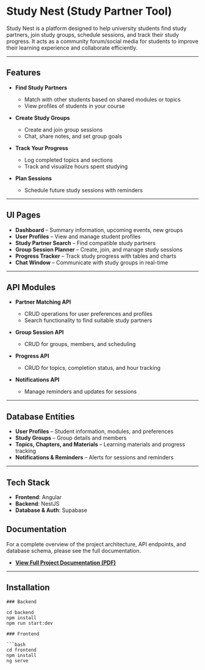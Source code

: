 # Study Nest (Study Partner Tool)

Study Nest is a platform designed to help university students find study partners, join study groups, schedule sessions, and track their study progress. It acts as a community forum/social media for students to improve their learning experience and collaborate efficiently.

---

## Features

- **Find Study Partners**
  - Match with other students based on shared modules or topics
  - View profiles of students in your course

- **Create Study Groups**
  - Create and join group sessions
  - Chat, share notes, and set group goals

- **Track Your Progress**
  - Log completed topics and sections
  - Track and visualize hours spent studying

- **Plan Sessions**
  - Schedule future study sessions with reminders

---

## UI Pages

- **Dashboard** – Summary information, upcoming events, new groups
- **User Profiles** – View and manage student profiles
- **Study Partner Search** – Find compatible study partners
- **Group Session Planner** – Create, join, and manage study sessions
- **Progress Tracker** – Track study progress with tables and charts
- **Chat Window** – Communicate with study groups in real-time

---

## API Modules

- **Partner Matching API**
  - CRUD operations for user preferences and profiles
  - Search functionality to find suitable study partners

- **Group Session API**
  - CRUD for groups, members, and scheduling

- **Progress API**
  - CRUD for topics, completion status, and hour tracking

- **Notifications API**
  - Manage reminders and updates for sessions

---

## Database Entities

- **User Profiles** – Student information, modules, and preferences
- **Study Groups** – Group details and members
- **Topics, Chapters, and Materials** – Learning materials and progress tracking
- **Notifications & Reminders** – Alerts for sessions and reminders

---

## Tech Stack

- **Frontend**: Angular
- **Backend**: NestJS
- **Database & Auth**: Supabase

## Documentation

For a complete overview of the project architecture, API endpoints, and database schema, please see the full documentation.

- [**View Full Project Documentation (PDF)**](documentation.pdf)

---

## Installation
```
### Backend

cd backend
npm install
npm run start:dev

### Frontend

```bash
cd frontend
npm install
ng serve

